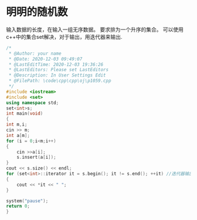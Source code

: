 #                  明明的随机数
输入数据的长度，在输入一组无序数据。
要求排为一个升序的集合。
可以使用c++中的集合set解决，对于输出，用迭代器来输出.
```c++
/*
 * @Author: your name
 * @Date: 2020-12-03 09:49:07
 * @LastEditTime: 2020-12-03 19:36:26
 * @LastEditors: Please set LastEditors
 * @Description: In User Settings Edit
 * @FilePath: \code\cpp\cpp\oj\p1059.cpp
 */
#include <iostream>
#include <set>
using namespace std;
set<int>s;
int main(void)
{
int m,i;
cin >> m;
int a[m];
for (i = 0;i<m;i++)
{
    cin >>a[i];
    s.insert(a[i]);
}
cout << s.size() << endl;
for (set<int>::iterator it = s.begin(); it != s.end(); ++it) //迭代器输出
{
    cout << *it << " ";
}

system("pause");
return 0;
}
```